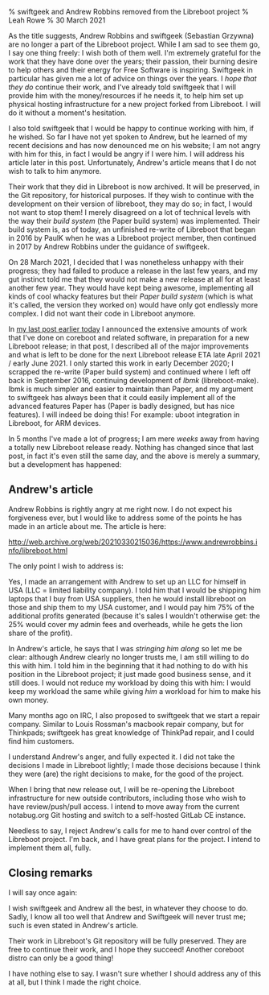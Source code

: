 % swiftgeek and Andrew Robbins removed from the Libreboot project
% Leah Rowe
% 30 March 2021

As the title suggests, Andrew Robbins and swiftgeek (Sebastian Grzywna) are no
longer a part of the Libreboot project. While I am sad to see them go, I say
one thing freely: I wish both of them well. I'm extremely grateful for the work
that they have done over the years; their passion, their burning desire to help
others and their energy for Free Software is inspiring. Swiftgeek in particular
has given me a lot of advice on things over the years. I *hope that they do*
continue their work, and I've already told swiftgeek that I will provide him
with the money/resources if he needs it, to help him set up physical hosting
infrastructure for a new project forked from Libreboot. I will do it without a
moment's hesitation.

I also told swiftgeek that I would be happy to continue working with him, if
he wished. So far I have not yet spoken to Andrew, but he learned of my recent
decisions and has now denounced me on his website; I am not angry with him for
this, in fact I would be angry if I were him. I will address his article later
in this post. Unfortunately, Andrew's article means that I do not wish to talk
to him anymore.

Their work that they did in Libreboot is now archived. It will be preserved, in
the Git repository, for historical purposes. If they wish to continue with the
development on their version of libreboot, they may do so; in fact, I would not
want to stop them! I merely disagreed on a lot of technical levels with the
way their *build system* (the Paper build system) was implemented. Their build
system is, as of today, an unfinished re-write of Libreboot that began in 2016
by PaulK when he was a Libreboot project member, then continued in 2017 by
Andrew Robbins under the guidance of swiftgeek.

On 28 March 2021, I decided that I was nonetheless unhappy with their progress;
they had failed to produce a release in the last few years, and my gut instinct
told me that they would not make a new release at all for at least another few
year. They would have kept being awesome, implementing all kinds of cool
whacky features but their *Paper build system* (which is what it's called, the
version they worked on) would have only got endlessly more complex. I did not
want their code in Libreboot anymore.

In [my last post earlier today](libreboot202104xx.md) I announced the
extensive amounts of work that I've done on coreboot and related software, in
preparation for a new Libreboot release; in that post, I described all of the
major improvements and what is left to be done for the next Libreboot release
ETA late April 2021 / early June 2021. I only started this work in early
December 2020; I scrapped the re-write (Paper build system) and continued where
I left off back in September 2016, continuing development
of *lbmk* (libreboot-make). lbmk is much simpler and easier to maintain than
Paper, and my argument to swiftgeek has always been that it could easily
implement all of the advanced features Paper has (Paper is badly designed, 
but has nice features). I will indeed be doing this! For example: uboot
integration in Libreboot, for ARM devices.

In 5 months I've made a lot of progress; I am
mere *weeks* away from having a totally new Libreboot release ready.
Nothing has changed since that last post, in fact it's even still the same day,
and the above is merely a summary, but a development has happened:

Andrew's article
----------------

Andrew Robbins is rightly angry at me right now. I do not expect his
forgiveness ever, but I would like to address some of the points he has made in
an article about me. The article is here:

http://web.archive.org/web/20210330215036/https://www.andrewrobbins.info/libreboot.html

The only point I wish to address is:

Yes, I made an arrangement with Andrew to set up an LLC for himself in
USA (LLC = limited liability company). I told him that I would be shipping him
laptops that I buy from USA suppliers, then he would install libreboot on those
and ship them to my USA customer, and I would pay him 75% of the additional
profits generated (because it's sales I wouldn't otherwise get: the 25% would
cover my admin fees and overheads, while he gets the lion share of the profit).

In Andrew's article, he says that I was *stringing him along* so let me be
clear: although Andrew clearly no longer trusts me, I am still willing to do
this with him. I told him in the beginning that it had nothing to do with his
position in the Libreboot project; it just made good business sense, and it
still does. I would not reduce my workload by doing this with him: I would
keep my workload the same while giving *him* a workload for him to make his
own money.

Many months ago on IRC, I also proposed to swiftgeek that we start a repair
company. Similar to Louis Rossman's macbook repair company, but for Thinkpads;
swiftgeek has great knowledge of ThinkPad repair, and I could find him
customers.

I understand Andrew's anger, and fully expected it. I did not take the
decisions I made in Libreboot lightly; I made those decisions because I think
they were (are) the right decisions to make, for the good of the project.

When I bring that new release out, I will be re-opening the Libreboot
infrastructure for new outside contributors, including those who wish to have
review/push/pull access. I intend to move away from the current notabug.org
Git hosting and switch to a self-hosted GitLab CE instance.

Needless to say, I reject Andrew's calls for me to hand over control of the
Libreboot project. I'm back, and I have great plans for the project. I intend
to implement them all, fully.

Closing remarks
---------------

I will say once again:

I wish swiftgeek and Andrew all the best, in whatever they choose to do.
Sadly, I know all too well that Andrew and Swiftgeek will never trust me; such
is even stated in Andrew's article.

Their work in Libreboot's Git repository will be fully preserved. They are free
to continue their work, and I hope they succeed! Another coreboot distro can
only be a good thing!

I have nothing else to say. I wasn't sure whether I should address any of this
at all, but I think I made the right choice.
